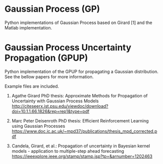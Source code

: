 # Gaussian Process (GP)

Python implementations of Gaussian Process based on Girard [1] and the Matlab implementation.



# Gaussian Process Uncertainty Propagation (GPUP)

Python implementation of the GPUP for propagating a Gaussian distribution. See the bellow papers for more information.


Example files are included.



1. Agathe Girard PhD thesis: Approximate Methods for Propagation of Uncertainty with Gaussian Process Models http://citeseerx.ist.psu.edu/viewdoc/download?doi=10.1.1.66.1826&rep=rep1&type=pdf

2. Marc Peter Deisenroth PhD thesis: Efficient Reinforcement Learning using Gaussian Processes https://www.doc.ic.ac.uk/~mpd37/publications/thesis_mpd_corrected.pdf

3. Candela, Girard, et al.: Propagation of uncertainty in Bayesian kernel models - application to multiple-step ahead forecasting https://ieeexplore.ieee.org/stamp/stamp.jsp?tp=&arnumber=1202463
